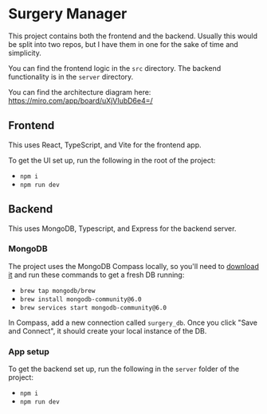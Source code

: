# Surgery Manager

This project contains both the frontend and the backend. Usually this would be split into two repos, but I have them in one for the sake of time and simplicity.

You can find the frontend logic in the `src` directory. The backend functionality is in the `server` directory.

You can find the architecture diagram here: https://miro.com/app/board/uXjVIubD6e4=/

## Frontend

This uses React, TypeScript, and Vite for the frontend app.

To get the UI set up, run the following in the root of the project:

- `npm i`
- `npm run dev`

## Backend

This uses MongoDB, Typescript, and Express for the backend server.

### MongoDB

The project uses the MongoDB Compass locally, so you'll need to [download it](https://www.mongodb.com/try/download/compass) and run these commands to get a fresh DB running:

- `brew tap mongodb/brew`
- `brew install mongodb-community@6.0`
- `brew services start mongodb-community@6.0`

In Compass, add a new connection called `surgery_db`. Once you click "Save and Connect", it should create your local instance of the DB.

### App setup

To get the backend set up, run the following in the `server` folder of the project:

- `npm i`
- `npm run dev`
